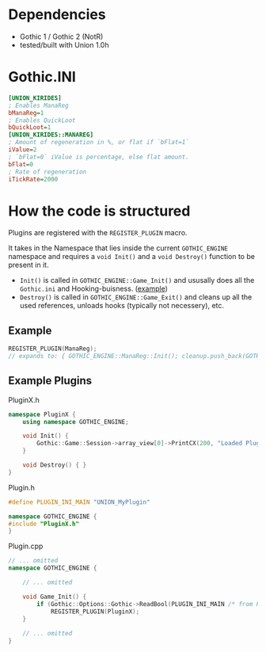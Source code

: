 # Dependencies

- Gothic 1 / Gothic 2 (NotR)
- tested/built with Union 1.0h

# Gothic.INI

```ini
[UNION_KIRIDES]
; Enables ManaReg
bManaReg=1
; Enables QuickLoot
bQuickLoot=1
[UNION_KIRIDES::MANAREG]
; Amount of regeneration in %, or flat if `bFlat=1`
iValue=2
; `bFlat=0` iValue is percentage, else flat amount.
bFlat=0
; Rate of regeneration
iTickRate=2000
```

# How the code is structured

Plugins are registered with the `REGISTER_PLUGIN` macro.

It takes in the Namespace that lies inside the current `GOTHIC_ENGINE` namespace and requires a `void Init()` and a `void Destroy()` function to be present in it.

- `Init()` is called in `GOTHIC_ENGINE::Game_Init()` and ususally does all the `Gothic.ini` and Hooking-buisness. ([example](/Kirides.Union/ManaReg.h))
- `Destroy()` is called in `GOTHIC_ENGINE::Game_Exit()` and cleans up all the used references, unloads hooks (typically not necessery), etc.

## Example

```c++
REGISTER_PLUGIN(ManaReg);
// expands to: { GOTHIC_ENGINE::ManaReg::Init(); cleanup.push_back(GOTHIC_ENGINE::ManaReg::Destroy); }
```

## Example Plugins

PluginX.h
```cpp
namespace PluginX {
    using namespace GOTHIC_ENGINE;

    void Init() {
        Gothic::Game::Session->array_view[0]->PrintCX(200, "Loaded PluginX");
    }

    void Destroy() { }
}
```
Plugin.h
```cpp
#define PLUGIN_INI_MAIN "UNION_MyPlugin"

namespace GOTHIC_ENGINE {
#include "PluginX.h"
}
```
Plugin.cpp
```cpp
// ... omitted
namespace GOTHIC_ENGINE {

    // ... omitted

    void Game_Init() {
        if (Gothic::Options::Gothic->ReadBool(PLUGIN_INI_MAIN /* from Plugin.h */, "bPluginX", true))
            REGISTER_PLUGIN(PluginX);
    }
	
    // ... omitted
}
```